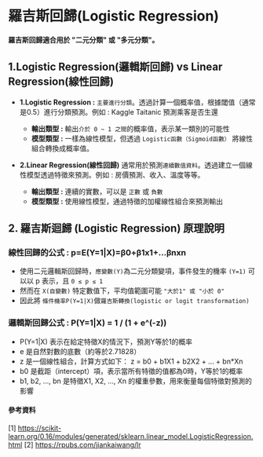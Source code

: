 # 羅吉斯回歸(Logistic Regression)
#### 羅吉斯回歸適合用於 "二元分類" 或 "多元分類"。
## 1.Logistic Regression(邏輯斯回歸) vs Linear Regression(線性回歸)
  * **1.Logistic Regression :** ```主要進行分類```。透過計算一個概率值，根據閾值（通常是0.5）進行分類預測。例如 : Kaggle Taitanic 預測乘客是否生還
    * **輸出類型 :** 輸出```介於 0 ~ 1 之間```的概率值，表示某一類別的可能性
    * **模型類型 :** 一樣為線性模型，但透過 ```Logistic函數（Sigmoid函數）``` 將線性組合轉換成概率值。

  * **2.Linear Regression(線性回歸)** 通常用於預測```連續數值資料```。透過建立一個線性模型透過特徵來預測。例如 : 房價預測、收入、溫度等等。
    * **輸出類型 :** 連續的實數，可以是 ```正數``` 或 ```負數```
    * **模型類型 :** 使用線性模型，通過特徵的加權線性組合來預測輸出
 
## 2. 羅吉斯迴歸 (Logistic Regression) 原理說明
### 線性回歸的公式 : p=E(Y=1|X)=β0+β1x1+...βnxn
  * 使用二元邏輯斯回歸時，```應變數(Y)```為二元分類變項，事件發生的機率 ```(Y=1)``` 可以以 p 表示，且 ```0 ≤ p ≤ 1```
  * 然而在 ```X(自變數)``` 特定數值下，平均值範圍可能 ```"大於1" 或 "小於 0"```
  * 因此將 ```條件機率P(Y=1|X)```做```羅吉斯轉換(logistic or logit transformation)```

### 邏輯斯回歸公式 : P(Y=1|X) = 1 / (1 + e^(-z))
  * P(Y=1|X) 表示在給定特徵X的情況下，預測Y等於1的概率
  * e 是自然對數的底數（約等於2.71828）
  * z 是一個線性組合，計算方式如下： z = b0 + b1X1 + b2X2 + ... + bn*Xn
  * b0 是截距（intercept）項，表示當所有特徵的值都為0時，Y等於1的概率
  * b1, b2, ..., bn 是特徵X1, X2, ..., Xn 的權重參數，用來衡量每個特徵對預測的影響








#### 參考資料
[1] https://scikit-learn.org/0.16/modules/generated/sklearn.linear_model.LogisticRegression.html
[2] https://rpubs.com/jiankaiwang/lr
